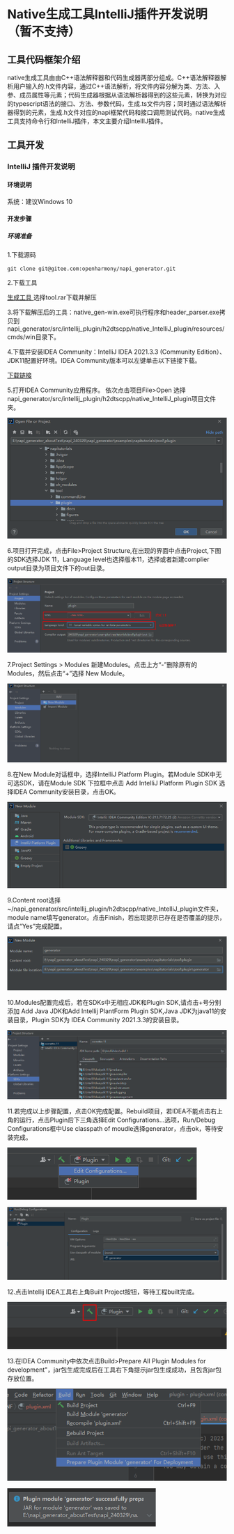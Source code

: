 # Native生成工具IntelliJ插件开发说明（暂不支持）

## 工具代码框架介绍

native生成工具由由C++语法解释器和代码生成器两部分组成。C++语法解释器解析用户输入的.h文件内容，通过C++语法解析，将文件内容分解为类、方法、入参、成员属性等元素；代码生成器根据从语法解析器得到的这些元素，转换为对应的typescript语法的接口、方法、参数代码，生成.ts文件内容；同时通过语法解析器得到的元素，生成.h文件对应的napi框架代码和接口调用测试代码。native生成工具支持命令行和IntelliJ插件，本文主要介绍IntellIJ插件。

## 工具开发

### IntelliJ 插件开发说明

#### 环境说明

系统：建议Windows 10

#### 开发步骤

##### 环境准备

1.下载源码

```
git clone git@gitee.com:openharmony/napi_generator.git
```

2.下载工具

[生成工具 ](https://gitee.com/openharmony/napi_generator/releases/tag/生成工具) 选择tool.rar下载并解压

3.将下载解压后的工具：native_gen-win.exe可执行程序和header_parser.exe拷贝到napi_generator/src/intellij_plugin/h2dtscpp/native_IntelliJ_plugin/resources/cmds/win目录下。

4.下载并安装IDEA Community：IntelliJ IDEA 2021.3.3 (Community Edition）、JDK11配置好环境。IDEA Community版本可以左键单击以下链接下载。

[下载链接](https://gitee.com/link?target=https%3A%2F%2Fwww.jetbrains.com%2Fidea%2Fdownload%2F)

5.打开IDEA Community应用程序。 依次点击项目File>Open 选择napi_generator/src/intellij_plugin/h2dtscpp/native_IntelliJ_plugin项目文件夹。

![img](../figures/IntelliJ_env_config_open_proj.png)

6.项目打开完成，点击File>Project Structure,在出现的界面中点击Project,下图的SDK选择JDK 11，Language level也选择版本11，选择或者新建complier output目录为项目文件下的out目录。

 ![img](../figures/IntelliJ_env_proj_structure.png)

7.Project Settings > Modules 新建Modules。点击上方“-”删除原有的Modules，然后点击“+”选择 New Module。

 ![img](../figures/IntelliJ_env_Proj_Module.png)

8.在New Module对话框中，选择IntelliJ Platform Plugin。若Module SDK中无可选SDK，请在Module SDK 下拉框中点击 Add IntelliJ Platform Plugin SDK 选择IDEA Community安装目录，点击OK。 

![img](../figures/IntelliJ_env_Proj_Module_New.png)

9.Content root选择~/napi_generator/src/intellij_plugin/h2dtscpp/native_IntelliJ_plugin文件夹，module name填写generator。点击Finish，若出现提示已存在是否覆盖的提示，请点“Yes”完成配置。 

![img](../figures/IntelliJ_env_module_root.png)

10.Modules配置完成后，若在SDKs中无相应JDK和Plugin SDK,请点击+号分别添加 Add Java JDK和Add Intellij PlantForm Plugin SDK,Java JDK为java11的安装目录，Plugin SDK为 IDEA Community 2021.3.3的安装目录。

![img](../figures/IntelliJ_env_config_SDKs.png)

11.若完成以上步骤配置，点击OK完成配置。Rebuild项目，若IDEA不能点击右上角的运行，点击Plugin后下三角选择Edit Configurations...选项，Run/Debug Configurations框中Use classpath of moudle选择generator，点击ok，等待安装完成。

![img](../figures/IntelliJ_env_configurations.png)

![img](../figures/IntelliJ_env_run_debug.png)

12.点击Intellij IDEA工具右上角Built Project按钮，等待工程built完成。

![img](../figures/IntelliJ_env_built_pro.png)

13.在IDEA Community中依次点击Build>Prepare All Plugin Modules for development"，jar包生成完成后在工具右下角提示jar包生成成功，且包含jar包存放位置。

![img](../figures/IntelliJ_env_built_jar.png)



![img](../figures/IntelliJ_env_built_jar_success.png)